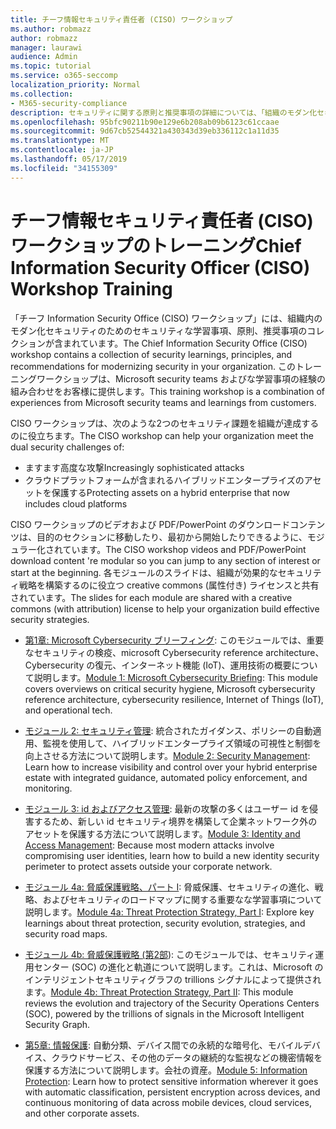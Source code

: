 ```yaml
---
title: チーフ情報セキュリティ責任者 (CISO) ワークショップ
ms.author: robmazz
author: robmazz
manager: laurawi
audience: Admin
ms.topic: tutorial
ms.service: o365-seccomp
localization_priority: Normal
ms.collection:
- M365-security-compliance
description: セキュリティに関する原則と推奨事項の詳細については、「組織のモダン化セキュリティ」を参照してください。
ms.openlocfilehash: 95bfc90211b90e129e6b208ab09b6123c61ccaae
ms.sourcegitcommit: 9d67cb52544321a430343d39eb336112c1a11d35
ms.translationtype: MT
ms.contentlocale: ja-JP
ms.lasthandoff: 05/17/2019
ms.locfileid: "34155309"
---
```

# <a name="chief-information-security-officer-ciso-workshop-training"></a><span data-ttu-id="90dc4-103">チーフ情報セキュリティ責任者 (CISO) ワークショップのトレーニング</span><span class="sxs-lookup"><span data-stu-id="90dc4-103">Chief Information Security Officer (CISO) Workshop Training</span></span>

<span data-ttu-id="90dc4-104">「チーフ Information Security Office (CISO) ワークショップ」には、組織内のモダン化セキュリティのためのセキュリティな学習事項、原則、推奨事項のコレクションが含まれています。</span><span class="sxs-lookup"><span data-stu-id="90dc4-104">The Chief Information Security Office (CISO) workshop contains a collection of security learnings, principles, and recommendations for modernizing security in your organization.</span></span> <span data-ttu-id="90dc4-105">このトレーニングワークショップは、Microsoft security teams およびな学習事項の経験の組み合わせをお客様に提供します。</span><span class="sxs-lookup"><span data-stu-id="90dc4-105">This training workshop is a combination of experiences from Microsoft security teams and learnings from customers.</span></span>

<span data-ttu-id="90dc4-106">CISO ワークショップは、次のような2つのセキュリティ課題を組織が達成するのに役立ちます。</span><span class="sxs-lookup"><span data-stu-id="90dc4-106">The CISO workshop can help your organization meet the dual security challenges of:</span></span>

- <span data-ttu-id="90dc4-107">ますます高度な攻撃</span><span class="sxs-lookup"><span data-stu-id="90dc4-107">Increasingly sophisticated attacks</span></span>
- <span data-ttu-id="90dc4-108">クラウドプラットフォームが含まれるハイブリッドエンタープライズのアセットを保護する</span><span class="sxs-lookup"><span data-stu-id="90dc4-108">Protecting assets on a hybrid enterprise that now includes cloud platforms</span></span>

<span data-ttu-id="90dc4-109">CISO ワークショップのビデオおよび PDF/PowerPoint のダウンロードコンテンツは、目的のセクションに移動したり、最初から開始したりできるように、モジュラー化されています。</span><span class="sxs-lookup"><span data-stu-id="90dc4-109">The CISO workshop videos and PDF/PowerPoint download content 're modular so you can jump to any section of interest or start at the beginning.</span></span> <span data-ttu-id="90dc4-110">各モジュールのスライドは、組織が効果的なセキュリティ戦略を構築するのに役立つ creative commons (属性付き) ライセンスと共有されています。</span><span class="sxs-lookup"><span data-stu-id="90dc4-110">The slides for each module are shared with a creative commons (with attribution) license to help your organization build effective security strategies.</span></span>

- <span data-ttu-id="90dc4-111">[第1章: Microsoft Cybersecurity ブリーフィング](ciso-workshop-module-1.md): このモジュールでは、重要なセキュリティの検疫、microsoft Cybersecurity reference architecture、Cybersecurity の復元、インターネット機能 (IoT)、運用技術の概要について説明します。</span><span class="sxs-lookup"><span data-stu-id="90dc4-111">[Module 1: Microsoft Cybersecurity Briefing](ciso-workshop-module-1.md): This module covers overviews on critical security hygiene, Microsoft cybersecurity reference architecture, cybersecurity resilience, Internet of Things (IoT), and operational tech.</span></span>

- <span data-ttu-id="90dc4-112">[モジュール 2: セキュリティ管理](ciso-workshop-module-2.md): 統合されたガイダンス、ポリシーの自動適用、監視を使用して、ハイブリッドエンタープライズ領域の可視性と制御を向上させる方法について説明します。</span><span class="sxs-lookup"><span data-stu-id="90dc4-112">[Module 2: Security Management](ciso-workshop-module-2.md): Learn how to increase visibility and control over your hybrid enterprise estate with integrated guidance, automated policy enforcement, and monitoring.</span></span>

- <span data-ttu-id="90dc4-113">[モジュール 3: id およびアクセス管理](ciso-workshop-module-3.md): 最新の攻撃の多くはユーザー id を侵害するため、新しい id セキュリティ境界を構築して企業ネットワーク外のアセットを保護する方法について説明します。</span><span class="sxs-lookup"><span data-stu-id="90dc4-113">[Module 3: Identity and Access Management](ciso-workshop-module-3.md): Because most modern attacks involve compromising user identities, learn how to build a new identity security perimeter to protect assets outside your corporate network.</span></span>

- <span data-ttu-id="90dc4-114">[モジュール 4a: 脅威保護戦略、パート I](ciso-workshop-module-4a.md): 脅威保護、セキュリティの進化、戦略、およびセキュリティのロードマップに関する重要なな学習事項について説明します。</span><span class="sxs-lookup"><span data-stu-id="90dc4-114">[Module 4a: Threat Protection Strategy, Part I](ciso-workshop-module-4a.md): Explore key learnings about threat protection, security evolution, strategies, and security road maps.</span></span>

- <span data-ttu-id="90dc4-115">[モジュール 4b: 脅威保護戦略 (第2部](ciso-workshop-module-4b.md)): このモジュールでは、セキュリティ運用センター (SOC) の進化と軌道について説明します。これは、Microsoft のインテリジェントセキュリティグラフの trillions シグナルによって提供されます。</span><span class="sxs-lookup"><span data-stu-id="90dc4-115">[Module 4b: Threat Protection Strategy, Part II](ciso-workshop-module-4b.md): This module reviews the evolution and trajectory of the Security Operations Centers (SOC), powered by the trillions of signals in the Microsoft Intelligent Security Graph.</span></span>

- <span data-ttu-id="90dc4-116">[第5章: 情報保護](ciso-workshop-module-5.md): 自動分類、デバイス間での永続的な暗号化、モバイルデバイス、クラウドサービス、その他のデータの継続的な監視などの機密情報を保護する方法について説明します。会社の資産。</span><span class="sxs-lookup"><span data-stu-id="90dc4-116">[Module 5: Information Protection](ciso-workshop-module-5.md): Learn how to protect sensitive information wherever it goes with automatic classification, persistent encryption across devices, and continuous monitoring of data across mobile devices, cloud services, and other corporate assets.</span></span>
